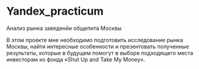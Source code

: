 # Yandex_practicum
Анализ рынка заведенйи общепита Москвы

В этом проекте мне необходимо подготовить исследование рынка Москвы, найти интересные особенности и презентовать полученные результаты, которые в будущем помогут в выборе подходящего места инвесторам из фонда «Shut Up and Take My Money».
